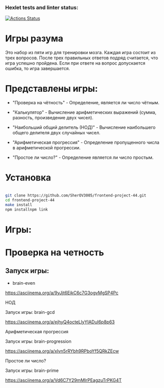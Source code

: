 ### Hexlet tests and linter status:
[![Actions Status](https://github.com/SherOV3005/frontend-project-44/workflows/hexlet-check/badge.svg)](https://github.com/SherOV3005/frontend-project-44/actions)
# Игры разума

Это набор из пяти игр для тренировки мозга. Каждая игра состоит из трех вопросов. После трех правильных ответов подряд считается, что игра успешно пройдена. Если при ответе на вопрос допускается ошибка, то игра завершается.

# Представлены игры:

- "Проверка на чётность" - Определение, является ли число чётным.

- "Калькулятор" -  Вычисление арифметических выражений (сумма, разность, произведение двух чисел).

- "Наибольший общий делитель (НОД)" -  Вычисление наибольшего общего делителя двух случайных чисел. 

- "Арифметическая прогрессия" -  Определение пропущенного числа в арифметической прогрессии. 

- "Простое ли число?" -  Определение является ли число простым. 

# Установка 

```sh

git clone https://github.com/SherOV3005/frontend-project-44.git
cd frontend-project-44
make install
npm installnpm link

```
# Игры:

# Проверка на четность

## Запуск игры: 

- brain-even


<p><a href="https://asciinema.org/a/QMvcRv8ogUufnIy2onkWyVI6H></a></p>


Калькулятор

Запуск игры:
brain-calc

https://asciinema.org/a/9yJjt6EikC6c7G3ogvMgSP4Pc

НОД

Запуск игры:
brain-gcd

https://asciinema.org/a/ejhyQ4octeLlyYIADuI6p8p63 

Арифметическая прогрессия

Запуск игры:
brain-progression
 
https://asciinema.org/a/xlvn5rRYbh9RPboYf5QRkZEcw

Простое ли число?

Запуск игры:
brain-prime

https://asciinema.org/a/Vd6C7Y29mMlrPEagzuTrPKG4T

